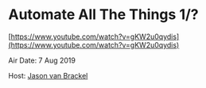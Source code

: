 # Automate All The Things 1/?

[https://www.youtube.com/watch?v=gKW2u0qydis](https://www.youtube.com/watch?v=gKW2u0qydis)

Air Date: 7 Aug 2019

Host: [Jason van Brackel](twitter.com/jasonvanbrackel)